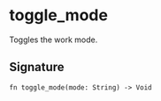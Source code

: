 # toggle_mode

Toggles the work mode.
## Signature

```nogscript
fn toggle_mode(mode: String) -> Void
```

